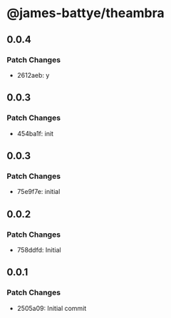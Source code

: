 # @james-battye/theambra

## 0.0.4

### Patch Changes

- 2612aeb: y

## 0.0.3

### Patch Changes

- 454ba1f: init

## 0.0.3

### Patch Changes

- 75e9f7e: initial

## 0.0.2

### Patch Changes

- 758ddfd: Initial

## 0.0.1

### Patch Changes

- 2505a09: Initial commit
